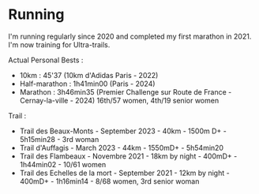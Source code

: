 # Running

I'm running regularly since 2020 and completed my first marathon in 2021. I'm now training for Ultra-trails.

Actual Personal Bests : 
<ul>
    <li>10km : 45'37 (10km d'Adidas Paris - 2022) </li>
    <li>Half-marathon : 1h41min00 (Paris - 2024) </li>
    <li>Marathon : 3h46min35 (Premier Challenge sur Route de France - Cernay-la-ville - 2024) 16th/57 women, 4th/19 senior women</li>

</ul>

Trail : 
<ul>
    <li>Trail des Beaux-Monts - September 2023 - 40km - 1500m D+ - 5h15min28 - 3rd woman</li>
    <li>Trail d'Auffagis - March 2023 - 44km - 1550mD+ - 5h54min20 </li>
    <li> Trail des Flambeaux - Novembre 2021 - 18km by night - 400mD+ - 1h44min02 - 10/61 women </li>
    <li> Trail des Echelles de la mort - September 2021 - 12km by night - 400mD+ - 1h16min14 - 8/68 women, 3rd senior woman </li>


</ul>